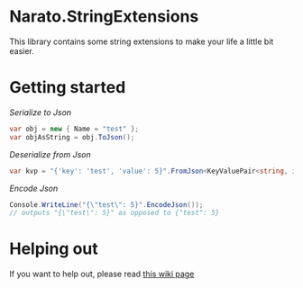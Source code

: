 # Narato.StringExtensions
This library contains some string extensions to make your life a little bit easier.

Getting started
==========
*Serialize to Json*
```C#
var obj = new { Name = "test" };
var objAsString = obj.ToJson();
```

*Deserialize from Json*
```C#
var kvp = "{'key': 'test', 'value': 5}".FromJson<KeyValuePair<string, int>>();
```

*Encode Json*
```C#
Console.WriteLine("{\"test\": 5}".EncodeJson());
// outputs "{\"test\": 5}" as opposed to {"test": 5}
```

# Helping out

If you want to help out, please read [this wiki page](https://github.com/Narato/Narato.StringExtensions/wiki/Helping-out)